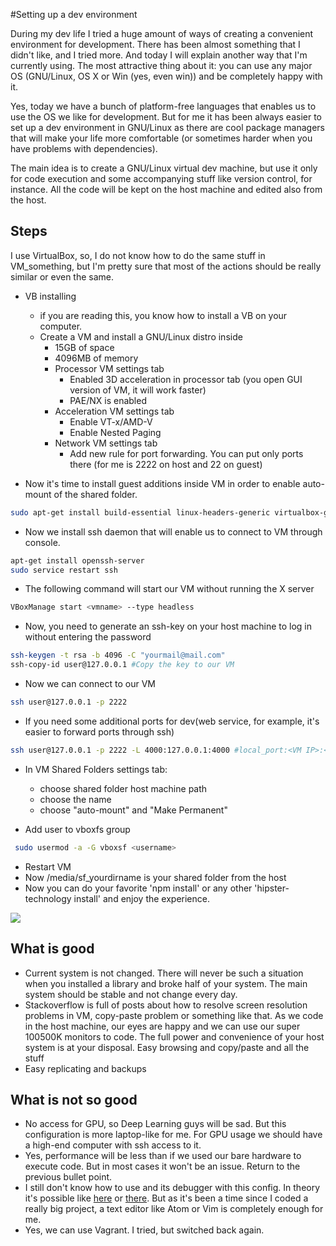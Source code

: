 #Setting up a dev environment

During my dev life I tried a huge amount of ways of creating a convenient environment for development. There has been almost something that I didn't like, and I tried more. And today I will explain another way that I'm currently using. The most attractive thing about it: you can use any major OS (GNU/Linux, OS X or Win (yes, even win)) and be completely happy with it.

Yes, today we have a bunch of platform-free languages that enables us to use the OS we like for development. But for me it has been always easier to set up a dev environment in GNU/Linux as there are cool package managers that will make your life more comfortable (or sometimes harder when you have problems with dependencies).

The main idea is to create a GNU/Linux virtual dev machine, but use it only for code execution and some accompanying stuff like version control, for instance. All the code will be kept on the host machine and edited also from the host.

##  Steps
I use VirtualBox, so, I do not know how to do the same stuff in VM_something, but I'm pretty sure that most of the actions should be really similar or even the same.

* VB installing
  * if you are reading this, you know how to install a VB on your computer.
  * Create a VM and install a GNU/Linux distro inside
    * 15GB of space
    * 4096MB of memory
    * Processor VM settings tab
      * Enabled 3D acceleration in processor tab (you open GUI version of VM, it will work faster)
      * PAE/NX is enabled
    * Acceleration VM settings tab
      * Enable VT-x/AMD-V
      * Enable Nested Paging
    * Network VM settings tab
      * Add new rule for port forwarding. You can put only ports there (for me is 2222 on host and 22 on guest)

* Now it's time to install guest additions inside VM in order to enable auto-mount of the shared folder.

```bash
sudo apt-get install build-essential linux-headers-generic virtualbox-guest-x11
```

* Now we install ssh daemon that will enable us to connect to VM through console.

```bash
apt-get install openssh-server
sudo service restart ssh
```

* The following command will start our VM without running the X server

```bash
VBoxManage start <vmname> --type headless
```

* Now, you need to generate an ssh-key on your host machine to log in without entering the password

```bash
ssh-keygen -t rsa -b 4096 -C "yourmail@mail.com"
ssh-copy-id user@127.0.0.1 #Copy the key to our VM
```

* Now we can connect to our VM

```bash
ssh user@127.0.0.1 -p 2222
```

* If you need some additional ports for dev(web service, for example, it's easier to forward ports through ssh)

```bash
ssh user@127.0.0.1 -p 2222 -L 4000:127.0.0.1:4000 #local_port:<VM IP>:<VM port>
```

* In VM Shared Folders settings tab:
  * choose shared folder host machine path
  * choose the name
  * choose "auto-mount" and "Make Permanent"

* Add user to vboxfs group

```bash
 sudo usermod -a -G vboxsf <username>
```
* Restart VM
* Now /media/sf_yourdirname is your shared folder from the host
* Now you can do your favorite 'npm install' or any other 'hipster-technology install' and enjoy the experience.

<img class='center' src="https://github.com/yobibyte/yobiblog/blob/master/pics/no_idea_dog.jpg"/>


## What is good

* Current system is not changed. There will never be such a situation when you installed a library and broke half of your system. The main system should be stable and not change every day.
* Stackoverflow is full of posts about how to resolve screen resolution problems in VM, copy-paste problem or something like that. As we code in the host machine, our eyes are happy and we can use our super 100500K monitors to code. The full power and convenience of your host system is at your disposal.
Easy browsing and copy/paste and all the stuff
* Easy replicating and backups

## What is not so good

* No access for GPU, so Deep Learning guys will be sad. But this configuration is more laptop-like for me. For GPU usage we should have a high-end computer with ssh access to it.
* Yes, performance will be less than if we used our bare hardware to execute code. But in most cases it won't be an issue. Return to the previous bullet point.
* I still don't know how to use <your favorite IDE> and its debugger with this config. In theory it's possible like [here](https://www.jetbrains.com/help/idea/2016.1/run-debug-configuration-remote.html?origin=old_help) or [there](https://www.jetbrains.com/help/pycharm/2016.1/remote-debugging.html?origin=old_help). But as it's been a time since I coded a really big project, a text editor like Atom or Vim is completely enough for me.
* Yes, we can use Vagrant. I tried, but switched back again.
